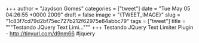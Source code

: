 
+++
author = "Jaydson Gomes"
categories = ["tweet"]
date = "Tue May 05 04:26:55 +0000 2009"
draft = false
image = "{TWEET_IMAGE}"
slug = "1c83f7cd79d2bf75ec727b212f62975e84abbc79"
tags = ["tweet"]
title = """Testando JQuery Text Limi..."""
+++
Testando JQuery Text Limiter Plugin - http://tinyurl.com/d9nm66 #jquery
